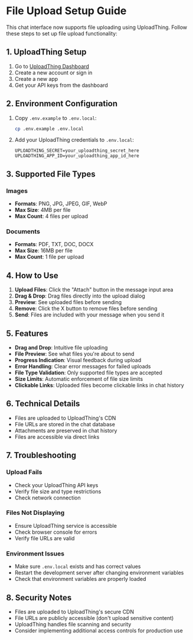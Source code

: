 # File Upload Setup Guide

This chat interface now supports file uploading using UploadThing. Follow these steps to set up file upload functionality:

## 1. UploadThing Setup

1. Go to [UploadThing Dashboard](https://uploadthing.com/dashboard)
2. Create a new account or sign in
3. Create a new app
4. Get your API keys from the dashboard

## 2. Environment Configuration

1. Copy `.env.example` to `.env.local`:
   ```bash
   cp .env.example .env.local
   ```

2. Add your UploadThing credentials to `.env.local`:
   ```env
   UPLOADTHING_SECRET=your_uploadthing_secret_here
   UPLOADTHING_APP_ID=your_uploadthing_app_id_here
   ```

## 3. Supported File Types

### Images
- **Formats**: PNG, JPG, JPEG, GIF, WebP
- **Max Size**: 4MB per file
- **Max Count**: 4 files per upload

### Documents
- **Formats**: PDF, TXT, DOC, DOCX
- **Max Size**: 16MB per file
- **Max Count**: 1 file per upload

## 4. How to Use

1. **Upload Files**: Click the "Attach" button in the message input area
2. **Drag & Drop**: Drag files directly into the upload dialog
3. **Preview**: See uploaded files before sending
4. **Remove**: Click the X button to remove files before sending
5. **Send**: Files are included with your message when you send it

## 5. Features

- **Drag and Drop**: Intuitive file uploading
- **File Preview**: See what files you're about to send
- **Progress Indication**: Visual feedback during upload
- **Error Handling**: Clear error messages for failed uploads
- **File Type Validation**: Only supported file types are accepted
- **Size Limits**: Automatic enforcement of file size limits
- **Clickable Links**: Uploaded files become clickable links in chat history

## 6. Technical Details

- Files are uploaded to UploadThing's CDN
- File URLs are stored in the chat database
- Attachments are preserved in chat history
- Files are accessible via direct links

## 7. Troubleshooting

### Upload Fails
- Check your UploadThing API keys
- Verify file size and type restrictions
- Check network connection

### Files Not Displaying
- Ensure UploadThing service is accessible
- Check browser console for errors
- Verify file URLs are valid

### Environment Issues
- Make sure `.env.local` exists and has correct values
- Restart the development server after changing environment variables
- Check that environment variables are properly loaded

## 8. Security Notes

- Files are uploaded to UploadThing's secure CDN
- File URLs are publicly accessible (don't upload sensitive content)
- UploadThing handles file scanning and security
- Consider implementing additional access controls for production use